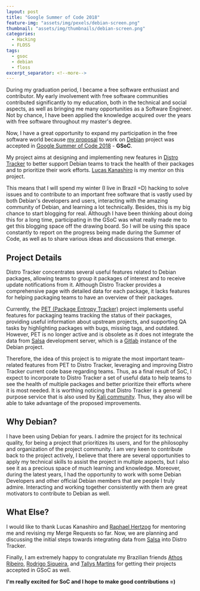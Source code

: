 ```yaml
---
layout: post
title: "Google Summer of Code 2018"
feature-img: "assets/img/pexels/debian-screen.png"
thumbnail: "assets/img/thumbnails/debian-screen.png"
categories:
  - Hacking
  - FLOSS
tags:
  - gsoc
  - debian
  - floss
excerpt_separator: <!--more-->
---
```


During my graduation period, I became a free software enthusiast and contributor.
My early involvement with free software communities contributed significantly to
my education, both in the technical and social aspects, as well as bringing me
many opportunities as a Software Engineer. Not by chance, I have been applied
the knowledge acquired over the years with free software throughout my
master's degree.

Now, I have a great opportunity to expand my participation in the free
software world because [my proposal](https://summerofcode.withgoogle.com/projects/#5631070255448064)
to work on [Debian](https://www.debian.org/) project
was accepted in [Google Summer of Code 2018](https://summerofcode.withgoogle.com/) - **GSoC**.
<!--more-->
My project aims at designing and implementing new features in 
[Distro Tracker](http://tracker.debian.org/) to better support Debian teams to track
the health of their packages and to prioritize their work efforts.
[Lucas Kanashiro](http://blog.kanashiro.xyz/) is my mentor on this project.


This means that I will spend my winter (I live in Brazil =D) hacking to
solve issues and to contribute to an important
free software that is vastly used by both Debian's developers and users,
interacting with the amazing community of Debian, and learning a lot
technically. Besides, this is my big chance to start blogging for real.
Although I have been thinking about doing this for a long time, participating
in the GSoC was what really made me to get this blogging space off the drawing
board. So I will be using this space constantly to report on the progress being
made during the Summer of Code, as well as to share various ideas and discussions that
emerge.

## Project Details

Distro Tracker concentrates several useful features related to Debian packages,
allowing teams to group it packages of interest and to receive update
notifications from it. Although Distro Tracker provides a comprehensive page
with detailed data for each package, it lacks features for helping packaging
teams to have an overview of their packages.

Currently, the [PET (Package Entropy Tracker)](https://pet.debian.net)
project implements useful features for packaging teams tracking the status of
their packages, providing useful information about upstream projects, and
supporting QA tasks by highlighting packages with bugs, missing tags, and
outdated. However, PET is no longer active and is obsolete as it does not
integrate the data from [Salsa](https://salsa.debian.org/public) development server,
which is a [Gitlab](http://gitlab.com/) instance of the Debian project.

Therefore, the idea of this project is to migrate the most important
team-related features from PET to Distro Tracker, leveraging and improving
Distro Tracker current code base regarding teams.  Thus, as a final result of
SoC, I expect to incorporate to Distro Tracker a set of useful data to help
teams to see the health of multiple packages and better prioritize their efforts
where it is most needed. It is worthing noticing that Distro Tracker is a
general purpose service that is also used by 
[Kali community](https://pkg.kali.org/). Thus, they also
will be able to take advantage of the proposed improvements.

## Why Debian?

I have been using Debian for years. I admire the project for its technical
quality, for being a project that prioritizes its users, and for the philosophy
and organization of the project community. I am very keen to contribute back
to the project actively, I believe that there are several opportunities to apply
my technical skills to assist the project in multiple aspects, but I also
see it as a precious space of much learning and knowledge. Moreover,
during the latest years, I had the opportunity to work with some Debian Developers
and other official Debian members that are people I truly admire. Interacting
and working together consistently with them are great motivators to
contribute to Debian as well.

## What Else?
 
I would like to thank Lucas Kanashiro and 
[Raphael Hertzog](https://raphaelhertzog.com/)
for mentoring me and revising my Merge Requests so far. Now, we are planning and
discussing the initial steps towards integrating data from [Salsa](https://salsa.debian.org/public)
into Distro Tracker.

Finally, I am extremely happy to congratulate my Brazilian friends
[Athos Ribeiro](https://summerofcode.withgoogle.com/projects/#6144149196111872),
[Rodrigo Siqueira](https://summerofcode.withgoogle.com/projects/#5821994302439424),
and [Tallys Martins](https://summerofcode.withgoogle.com/projects/#5618610421104640)
for getting their projects accepted in GSoC as well.

**I'm really excited for SoC and I hope to make good contributions =)**

